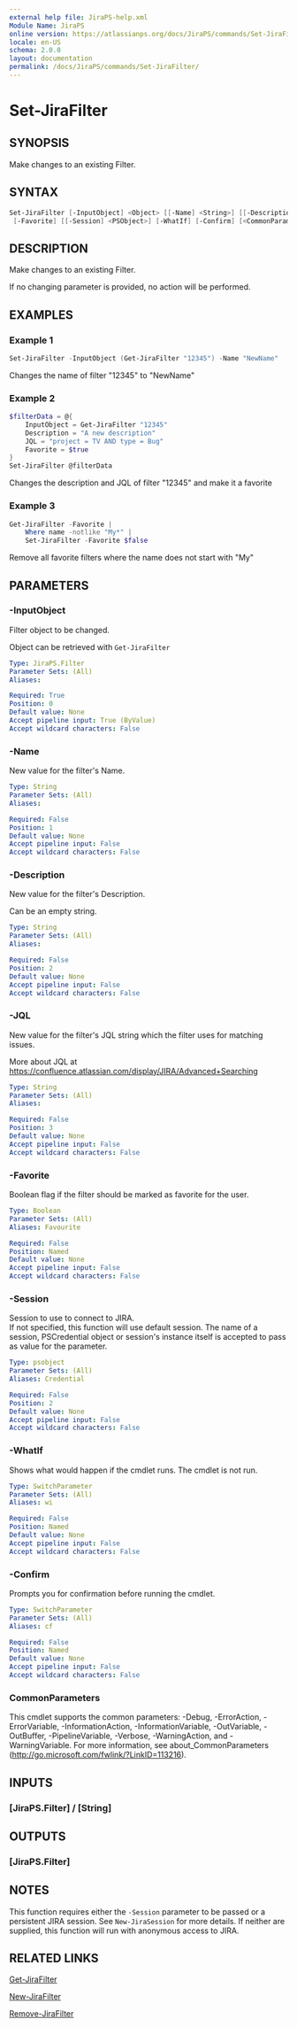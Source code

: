 ```yaml
---
external help file: JiraPS-help.xml
Module Name: JiraPS
online version: https://atlassianps.org/docs/JiraPS/commands/Set-JiraFilter/
locale: en-US
schema: 2.0.0
layout: documentation
permalink: /docs/JiraPS/commands/Set-JiraFilter/
---
```

# Set-JiraFilter

## SYNOPSIS

Make changes to an existing Filter.

## SYNTAX

```powershell
Set-JiraFilter [-InputObject] <Object> [[-Name] <String>] [[-Description] <String>] [[-JQL] <String>]
 [-Favorite] [[-Session] <PSObject>] [-WhatIf] [-Confirm] [<CommonParameters>]
```

## DESCRIPTION

Make changes to an existing Filter.

If no changing parameter is provided, no action will be performed.

## EXAMPLES

### Example 1

```powershell
Set-JiraFilter -InputObject (Get-JiraFilter "12345") -Name "NewName"
```

Changes the name of filter "12345" to "NewName"

### Example 2

```powershell
$filterData = @{
    InputObject = Get-JiraFilter "12345"
    Description = "A new description"
    JQL = "project = TV AND type = Bug"
    Favorite = $true
}
Set-JiraFilter @filterData
```

Changes the description and JQL of filter "12345" and make it a favorite

### Example 3

```powershell
Get-JiraFilter -Favorite |
    Where name -notlike "My*" |
    Set-JiraFilter -Favorite $false
```

Remove all favorite filters where the name does not start with "My"

## PARAMETERS

### -InputObject

Filter object to be changed.

Object can be retrieved with `Get-JiraFilter`

```yaml
Type: JiraPS.Filter
Parameter Sets: (All)
Aliases:

Required: True
Position: 0
Default value: None
Accept pipeline input: True (ByValue)
Accept wildcard characters: False
```

### -Name

New value for the filter's Name.

```yaml
Type: String
Parameter Sets: (All)
Aliases:

Required: False
Position: 1
Default value: None
Accept pipeline input: False
Accept wildcard characters: False
```

### -Description

New value for the filter's Description.

Can be an empty string.

```yaml
Type: String
Parameter Sets: (All)
Aliases:

Required: False
Position: 2
Default value: None
Accept pipeline input: False
Accept wildcard characters: False
```

### -JQL

New value for the filter's JQL string which the filter uses for matching issues.

More about JQL at <https://confluence.atlassian.com/display/JIRA/Advanced+Searching>

```yaml
Type: String
Parameter Sets: (All)
Aliases:

Required: False
Position: 3
Default value: None
Accept pipeline input: False
Accept wildcard characters: False
```

### -Favorite

Boolean flag if the filter should be marked as favorite for the user.

```yaml
Type: Boolean
Parameter Sets: (All)
Aliases: Favourite

Required: False
Position: Named
Default value: None
Accept pipeline input: False
Accept wildcard characters: False
```

### -Session

Session to use to connect to JIRA.  
If not specified, this function will use default session.
The name of a session, PSCredential object or session's instance itself is accepted to pass as value for the parameter.

```yaml
Type: psobject
Parameter Sets: (All)
Aliases: Credential

Required: False
Position: 2
Default value: None
Accept pipeline input: False
Accept wildcard characters: False
```

### -WhatIf

Shows what would happen if the cmdlet runs.
The cmdlet is not run.

```yaml
Type: SwitchParameter
Parameter Sets: (All)
Aliases: wi

Required: False
Position: Named
Default value: None
Accept pipeline input: False
Accept wildcard characters: False
```

### -Confirm

Prompts you for confirmation before running the cmdlet.

```yaml
Type: SwitchParameter
Parameter Sets: (All)
Aliases: cf

Required: False
Position: Named
Default value: None
Accept pipeline input: False
Accept wildcard characters: False
```

### CommonParameters

This cmdlet supports the common parameters: -Debug, -ErrorAction, -ErrorVariable, -InformationAction, -InformationVariable, -OutVariable, -OutBuffer, -PipelineVariable, -Verbose, -WarningAction, and -WarningVariable.
For more information, see about_CommonParameters (http://go.microsoft.com/fwlink/?LinkID=113216).

## INPUTS

### [JiraPS.Filter] / [String]

## OUTPUTS

### [JiraPS.Filter]

## NOTES

This function requires either the `-Session` parameter to be passed or a persistent JIRA session.
See `New-JiraSession` for more details.
If neither are supplied, this function will run with anonymous access to JIRA.

## RELATED LINKS

[Get-JiraFilter](../Get-JiraFilter/)

[New-JiraFilter](../New-JiraFilter/)

[Remove-JiraFilter](../Remove-JiraFilter/)
